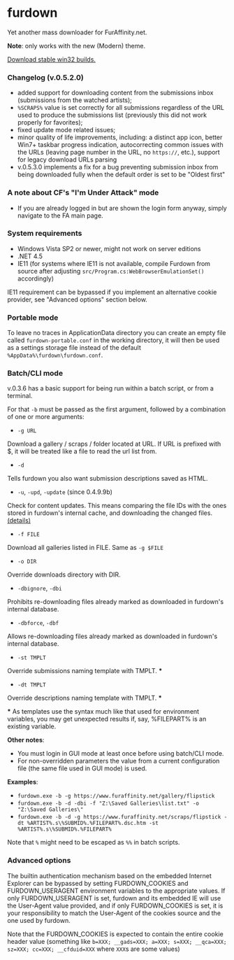 # furdown
Yet another mass downloader for FurAffinity.net.

**Note**: only works with the new (Modern) theme.

[Download stable win32 builds.](https://github.com/crouvpony47/furdown/releases)

### Changelog (v.0.5.2.0)
- added support for downloading content from the submissions inbox (submissions from the watched artists);
- `%SCRAPS%` value is set correctly for all submissions regardless of the URL used to produce the submissions list (previously this did not work properly for favorites);
- fixed update mode related issues;
- minor quality of life improvements, including: a distinct app icon, better Win7+ taskbar progress indication, autocorrecting common issues with the URLs (leaving page number in the URL, no `https://`, etc.), support for legacy download URLs parsing
- v.0.5.3.0 implements a fix for a bug preventing submission inbox from being downloaded fully when the default order is set to be "Oldest first"

### A note about CF's "I'm Under Attack" mode
- If you are already logged in but are shown the login form anyway, simply navigate to the FA main page.

### System requirements
- Windows Vista SP2 or newer, might not work on server editions
- .NET 4.5
- IE11 (for systems where IE11 is not available, compile Furdown from source after adjusting `src/Program.cs:WebBrowserEmulationSet()` accordingly)

IE11 requirement can be bypassed if you implement an alternative cookie provider, see "Advanced options" section below.

### Portable mode

To leave no traces in ApplicationData directory you can create an empty file called `furdown-portable.conf` in the working directory, it will then be used as a settings storage file instead of the default `%AppData%\furdown\furdown.conf`.

### Batch/CLI mode
v.0.3.6 has a basic support for being run within a batch script, or from a terminal.

For that `-b` must be passed as the first argument, followed by a combination of one or more arguments:

- `-g URL`

Download a gallery / scraps / folder located at URL. If URL is prefixed with $, it will be treated like a file to read the url list from.

- `-d`

Tells furdown you also want submission descriptions saved as HTML.

- `-u`, `-upd`, `-update` (since 0.4.9.9b)

Check for content updates. This means comparing the file IDs with the ones stored in furdown's internal cache, and downloading the changed files. [(details)](https://github.com/crouvpony47/furdown/issues/15)

- `-f FILE`

Download all galleries listed in FILE. Same as `-g $FILE`

- `-o DIR`

Override downloads directory with DIR.

- `-dbignore`, `-dbi`

Prohibits re-downloading files already marked as downloaded in furdown's internal database.

- `-dbforce`, `-dbf`

Allows re-downloading files already marked as downloaded in furdown's internal database.

- `-st TMPLT`

Override submissions naming template with TMPLT. __*__ 

- `-dt TMPLT`

Override descriptions naming template with TMPLT. __*__

__*__ As templates use the syntax much like that used for environment variables, you may get unexpected results if, say, %FILEPART% is an existing variable.

**Other notes**:
- You must login in GUI mode at least once before using batch/CLI mode.
- For non-overridden parameters the value from a current configuration file (the same file used in GUI mode) is used.

**Examples**:
- `furdown.exe -b -g https://www.furaffinity.net/gallery/flipstick`
- `furdown.exe -b -d -dbi -f "Z:\Saved Galleries\list.txt" -o "Z:\Saved Galleries\"`
- `furdown.exe -b -d -g https://www.furaffinity.net/scraps/flipstick -dt %ARTIST%.s\%SUBMID%.%FILEPART%.dsc.htm -st %ARTIST%.s\%SUBMID%.%FILEPART%`

Note that `%` might need to be escaped as `%%` in batch scripts.

### Advanced options

The builtin authentication mechanism based on the embedded Internet Explorer can be bypassed by setting FURDOWN_COOKIES and FURDOWN_USERAGENT environment variables to the appropriate values. If only FURDOWN_USERAGENT is set, furdown and its embedded IE will use the User-Agent value provided, and if only FURDOWN_COOKIES is set, it is your responsibility to match the User-Agent of the cookies source and the one used by furdown.

Note that the FURDOWN_COOKIES is expected to contain the entire cookie header value (something like `b=XXX; __gads=XXX; a=XXX; s=XXX; __qca=XXX; sz=XXX; cc=XXX; __cfduid=XXX` where `XXX`s are some values)
